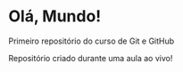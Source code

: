 # Olá, Mundo!
 Primeiro repositório do curso de Git e GitHub
 
Repositório criado durante uma aula ao vivo!
